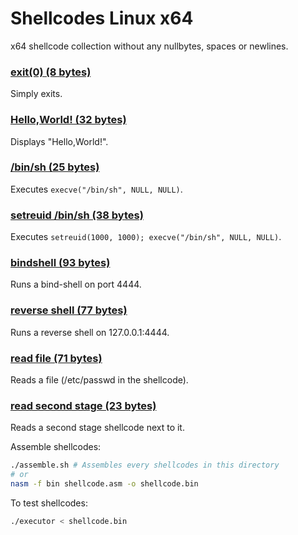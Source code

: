 # Shellcodes Linux x64

x64 shellcode collection without any nullbytes, spaces or newlines.

### **[exit(0) (8 bytes)](https://github.com/voydstack/shellcoding/tree/master/x64/exit)**

Simply exits.

### **[Hello,World! (32 bytes)](https://github.com/voydstack/shellcoding/tree/master/x64/hello)**

Displays "Hello,World!".

### **[/bin/sh (25 bytes)](https://github.com/voydstack/shellcoding/tree/master/x64/shell)**

Executes `execve("/bin/sh", NULL, NULL)`.

### **[setreuid /bin/sh (38 bytes)](https://github.com/voydstack/shellcoding/tree/master/x64/setreuid-shell)**

Executes `setreuid(1000, 1000); execve("/bin/sh", NULL, NULL)`.

### **[bindshell (93 bytes)](https://github.com/voydstack/shellcoding/tree/master/x64/bind-shell)**

Runs a bind-shell on port 4444.

### **[reverse shell (77 bytes)](https://github.com/voydstack/shellcoding/tree/master/x64/reverse-shell)**

Runs a reverse shell on 127.0.0.1:4444.

### **[read file (71 bytes)](https://github.com/voydstack/shellcoding/tree/master/x64/readfile)**

Reads a file (/etc/passwd in the shellcode).

### **[read second stage (23 bytes)](https://github.com/voydstack/shellcoding/tree/master/x64/read-stage)**

Reads a second stage shellcode next to it.

Assemble shellcodes:

```sh
./assemble.sh # Assembles every shellcodes in this directory
# or 
nasm -f bin shellcode.asm -o shellcode.bin
```

To test shellcodes:

```sh
./executor < shellcode.bin
```
